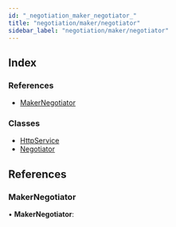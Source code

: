 ```yaml
---
id: "_negotiation_maker_negotiator_"
title: "negotiation/maker/negotiator"
sidebar_label: "negotiation/maker/negotiator"
---
```


## Index

### References

* [MakerNegotiator](_negotiation_maker_negotiator_.md#makernegotiator)

### Classes

* [HttpService](../classes/_negotiation_maker_negotiator_.httpservice.md)
* [Negotiator](../classes/_negotiation_maker_negotiator_.negotiator.md)

## References

###  MakerNegotiator

• **MakerNegotiator**:
